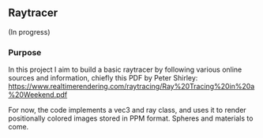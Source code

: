 ## Raytracer
(In progress)

### Purpose
In this project I aim to build a basic raytracer by following various online sources and information, chiefly this PDF by Peter Shirley: https://www.realtimerendering.com/raytracing/Ray%20Tracing%20in%20a%20Weekend.pdf

For now, the code implements a vec3 and ray class, and uses it to render positionally colored images stored in PPM format. Spheres and materials to come.
